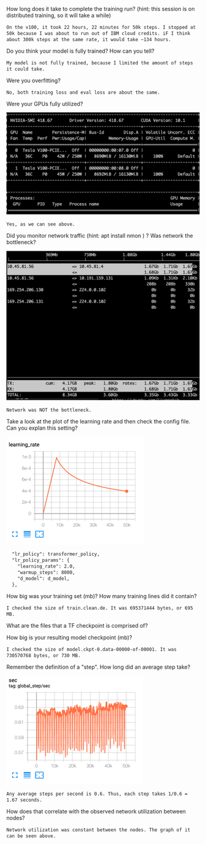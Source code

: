 How long does it take to complete the training run? (hint: this session is on distributed training, so it will take a while)
```
On the v100, it took 22 hours, 22 minutes for 50k steps. I stopped at 50k because I was about to run out of IBM cloud credits. iF I think about 300k steps at the same rate, it would take ~134 hours.
```

Do you think your model is fully trained? How can you tell?
```
My model is not fully trained, because I limited the amount of steps it could take.
```
Were you overfitting?
```
No, both training loss and eval loss are about the same.
```

Were your GPUs fully utilized?

![GPU](Images/GPU.png)

```
Yes, as we can see above.
```

Did you monitor network traffic (hint: apt install nmon ) ? Was network the bottleneck?

![GPU](Images/Network.png)

```
Network was NOT the bottleneck.
```


Take a look at the plot of the learning rate and then check the config file. Can you explan this setting?

![GPU](Images/Learning-Rate.png)
```
  "lr_policy": transformer_policy,
  "lr_policy_params": {
    "learning_rate": 2.0,
    "warmup_steps": 8000,
    "d_model": d_model,
  },
```

How big was your training set (mb)? How many training lines did it contain?

```
I checked the size of train.clean.de. It was 695371444 bytes, or 695 MB.
```

What are the files that a TF checkpoint is comprised of?


How big is your resulting model checkpoint (mb)?

```
I checked the size of model.ckpt-0.data-00000-of-00001. It was 730570768 bytes, or 730 MB.
```

Remember the definition of a "step". How long did an average step take?

![GPU](Images/Steps.png)

```
Any average steps per second is 0.6. Thus, each step takes 1/0.6 = 1.67 seconds.
```
How does that correlate with the observed network utilization between nodes?

```
Network utilization was constant between the nodes. The graph of it can be seen above.
```
